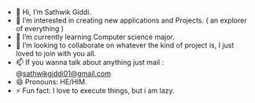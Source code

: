 - 👋 Hi, I’m Sathwik Giddi. 
- 👀 I’m interested in creating new applications and Projects. ( an explorer of everything )  
- 🌱 I’m currently learning Computer science major. 
- 💞️ I’m looking to collaborate on whatever the kind of project is, I just loved to join with you all.
- 📫 If you wanna talk about anything just mail : @sathwikgiddi01@gmail.com 
- 😄 Pronouns: HE/HIM.
- ⚡ Fun fact: I love to execute things, but i am lazy.

<!---
Mozoisgreat/Mozoisgreat is a ✨ special ✨ repository because its `README.md` (this file) appears on your GitHub profile.
You can click the Preview link to take a look at your changes.
--->

